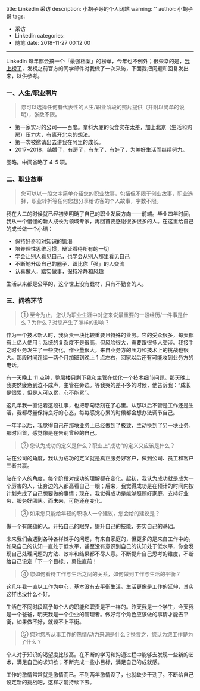 title: Linkedin 采访
description: 小胡子哥的个人网站
warning: ''
author: 小胡子哥
tags:
  - 采访
  - Linkedin
categories:
  - 随笔
date: 2018-11-27 00:12:00
---
Linkedin 每年都会搞一个「最强档案」的榜单，今年也不例外；很荣幸的是，[我上榜了](https://www.linkedin.com/pulse/%E4%BB%96%E4%BB%AC%E6%98%AF2018%E5%B9%B4%E6%9C%80%E5%8F%97%E7%9E%A9%E7%9B%AE%E7%9A%84%E8%81%8C%E5%9C%BA%E4%BA%BA-jian-lu-%E9%99%86%E5%9D%9A-/)，发榜之前官方的同学邮件对我做了一次采访，下面我把问题和回复发出来，以供参考。

### 一、人生/职业照片

> 您可以选择任何有代表性的人生/职业阶段的照片提供（并附以简单的说明），张数不限。

- 第一家实习的公司——百度。奎科大厦的伙食实在太差，加上北京（生活和购房）压力大，有离开北京的想法。
- 第一次被邀请出去讲我在阿里的成长。
- 2017~2018，结婚了，有房了，有车了，有娃了，为美好生活而继续努力。

图略。中间省略了 4-5 项。


### 二、职业故事

> 您可以以一段文字简单介绍您的职业故事，包括但不限于创业故事，职业选择，职业转折等任何您想分享给访客的个人故事，字数不限。

我在大二的时候就已经初步明确了自己的职业发展方向——前端。毕业四年时间，我从一个懵懂的新人成长为领域专家，再回首要感谢很多很多的人。在这里给自己的成长做一个小结：

- 保持好奇和对知识的饥渴
- 培养理性思维习惯，辩证看待所有的一切
- 学会让别人看见自己，也学会从别人那里看见自己
- 不断地升级自己的圈子，跟比你「强」的人交流
- 认真做人，踏实做事，保持冷静和风趣

生活从来都是公平的，这个世上没有蠢材，只有不勤奋的人。

### 三、问答环节


> ① 至今为止，您认为职业生涯中对您来说最重要的一段经历/一件事是什么？为什么？对您产生了怎样的影响？

作为一个技术新人时，我负责一块比较重要且特殊的业务。它的受众很多，每天都有上亿人使用；系统的复杂度不是很高，但风险很大，需要跟很多人交涉。我接手之时业务发生了一些变化，作业量很大，来自业务方的压力和技术上的挑战也很大。那段时间连续一两个月加班到晚上 1 点左右，回家以后还有可能收到业务方的电话。

有一天晚上 11 点钟，整层楼只剩下我和主管在优化一个技术细节问题。那天晚上我突然疲惫到泣不成声，主管在旁边。等我哭的差不多的时候，他告诉我：“成长是很累，但是人可以累，心不能累”。

这几年我一直记着这段往事，也把那句话刻在了心里。从那以后不管是工作还是生活，我都尽量保持良好的心态，每每感觉心累的时候都会想办法调节自己。

一年半以后，我觉得自己在那块业务上已经做到了极致，主动换到了另一块业务。那时回首，感觉像是在告别曾经的自己。

> ② 您认为成功的定义是什么？职业上“成功“的定义又应该是什么？

站在公司的角度，我认为成功的定义就是真正服务好客户，做到公司、员工和客户三者共赢。

站在个人的角度，每个阶段对成功的理解都在变化。起初，我认为成功就是成为一个厉害的人，让身边的人都高看自己一眼；后来，我觉得成功是在预计的时间内按计划完成了自己想要做的事情；现在，我觉得成功是能够照顾好家庭，支持好业务，服务好团队。而未来，可能还在变化。

> ③ 如果您只能给年轻的职场人一个建议，您会给的建议是？ 

做一个有底蕴的人。开拓自己的眼界，提升自己的技能，夯实自己的基础。

未来我们会遇到各种各样棘手的问题，有来自家庭的，但更多的是来自工作中的。如果自己的认知一直处于低水平，甚至没有意识到自己的认知处于低水平，你会发现自己处理问题的方法、效率和结果都不尽人意。不断提升自己思考的维度，不断给自己设定「下一个目标」，勇往直前！

> ④ 您如何看待工作与生活之间的关系，如何做到工作与生活的平衡？

这几年我一直以工作为中心，基本没有去平衡生活。生活更像是工作的延伸，其实这样也没什么不好。

生活在不同时段赋予每个人的职能和职责是不一样的。昨天我是一个学生，今天我是一个爸爸，明天我是一个企业的管理者。做好每个角色应该做的事情才能去平衡，如果做不好，就谈不上平衡。

> ⑤ 您对您所从事工作的热情/动力来源是什么？换言之，您认为您工作是为了什么？

个人对于知识的渴望度比较高。在不断的学习和沟通过程中能够去发现一些新的艺术，满足自己的求知欲；不断完成一些小目标，满足自己的成就感。

工作的激情常常就是激情而已。不到两年激情没了，也就缺少干劲了。不断给自己设定新的挑战吧，这样才能持续下去。